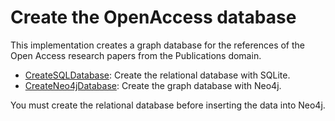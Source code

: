 # Create the OpenAccess database

This implementation creates a graph database for the references of the Open Access research papers from the Publications domain.

- [CreateSQLDatabase](CreateSQLDatabase): Create the relational database with SQLite.
- [CreateNeo4jDatabase](CreateNeo4jDatabase): Create the graph database with Neo4j.

You must create the relational database before inserting the data into Neo4j.
